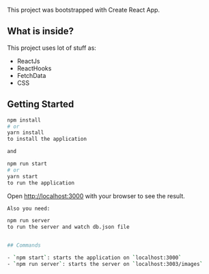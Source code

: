 This project was bootstrapped with Create React App.

## What is inside?

This project uses lot of stuff as:

- ReactJs
- ReactHooks
- FetchData
- CSS


## Getting Started

```bash
npm install
# or
yarn install
to install the application

and 

npm run start
# or
yarn start
to run the application

```

Open [http://localhost:3000](http://localhost:3000) with your browser to see the result.

```bash
Also you need:

npm run server
to run the server and watch db.json file


## Commands

- `npm start`: starts the application on `localhost:3000`
- `npm run server`: starts the server on `localhost:3003/images`

